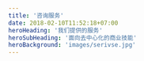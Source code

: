 ```yaml
---
title: '咨询服务'
date: 2018-02-10T11:52:18+07:00
heroHeading: '我们提供的服务'
heroSubHeading: '面向去中心化的商业技能'
heroBackground: 'images/serivse.jpg'
---
```

